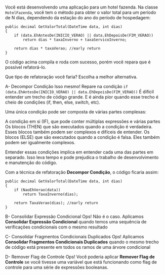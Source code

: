 ﻿Você está desenvolvendo uma aplicação para um hotel fazenda.
Na classe `HotelFazenda`, você tem o método para obter o
valor total para um período de N dias, dependendo da estação do
ano do período de hospedagem:

```
public decimal GetValorTotal(DateTime data, int dias)
{
    if (data.EhAntesDe(INICIO_VERAO) || data.EhDepoisDe(FIM_VERAO))
        return dias * taxaInverno + taxaServicoInverno;

    return dias * taxaVerao; //early return
}
```

O código acima compila e roda com sucesso, porém você repara que
é possível refatorá-lo.

Que tipo de refatoração você faria? Escolha a melhor alternativa.

A- Decompor Condição 
Isso mesmo! Repare na condição `if (data.EhAntesDe(INICIO_VERAO) || data.EhDepoisDe(FIM_VERAO))` 
É difícil entender um trecho de código grande. E é ainda pior quando esse trecho é cheio de condições (if, then, else, switch, etc).

Uma única condição pode ser composta de várias partes complexas:

A condição em si (IF), que pode conter múltiplas expressões e várias partes
Os blocos (THEN) que são executados quando a condição é verdadeira. Esses blocos também podem ser complexos e difíceis de entender.
Os blocos (ELSE) que são executados quando a condição é falsa. Eles também podem ser igualmente complexos.

Entender essas condições implica em entender cada uma das partes em separado. Isso leva tempo e pode prejudica o trabalho de desenvolvimento e manutenção do código.

Com a técnica de refatoração **Decompor Condição**, o código ficaria assim:

```
public decimal GetValorTotal(DateTime data, int dias)
{
    if (NaoEhVerao(data))
        return TaxaInverno(dias);

    return TaxaVerao(dias); //early return
}
```


B- Consolidar Expressão Condicional
Ops! Não é o caso. Aplicamos **Consolidar Expressão Condicional** 
quando temos uma sequência de verificações condicionais com o mesmo resultado


C- Consolidar Fragmentos Condicionais Duplicados
Ops! Aplicamos **Consolidar Fragmentos Condicionais Duplicados** quando o mesmo 
trecho de código está presente em todos os ramos de uma árvore condicional


D- Remover Flag de Controle
Ops! Você poderia aplicar **Remover Flag de Controle**
se você tivesse uma variável que está funcionando como flag de controle para uma série de expressões booleanas.
